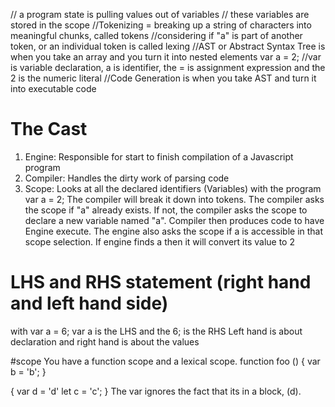 // a program state is pulling values out of variables
// these variables are stored in the scope
//Tokenizing = breaking up a string of characters into meaningful chunks, called tokens
//considering if "a" is part of another token, or an individual token is called lexing
//AST or Abstract Syntax Tree is when you take an array and you turn it into nested elements
var a = 2; //var is variable declaration, a is identifier, the = is assignment expression and the 2 is the numeric literal
//Code Generation is when you take AST and turn it into executable code
# The Cast
 1. Engine: Responsible for start to finish compilation of a Javascript program
 2. Compiler: Handles the dirty work of parsing code
 3. Scope: Looks at all the declared identifiers (Variables)
  with the program var a = 2;
  The compiler will break it down into tokens. The compiler asks the scope if
  "a" already exists. If not, the compiler asks the scope to declare a new variable
  named "a". Compiler then produces code to have Engine execute. The engine
  also asks the scope if a is accessible in that scope selection. If engine finds
  a then it will convert its value to 2
# LHS and RHS statement (right hand and left hand side)
with var a = 6; var a is the LHS and the 6; is the RHS
Left hand is about declaration and right hand is about the values

#scope
You have a function scope and a lexical scope.
function foo () {
  var b = 'b';
}

{
  var d = 'd'
  let c = 'c';
}
The var ignores the fact that its in a block, (d).  
